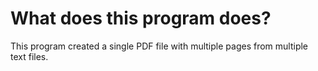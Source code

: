 # What does this program does?

This program created a single PDF file with multiple pages from multiple text files.
